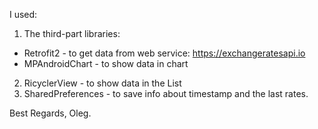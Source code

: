I used:

1. The third-part libraries:
  * Retrofit2 - to get data from web service: https://exchangeratesapi.io
  * MPAndroidChart - to show data in chart
2. RicyclerView - to show data in the List
3. SharedPreferences - to save info about timestamp and the last rates.

Best Regards,
Oleg.
